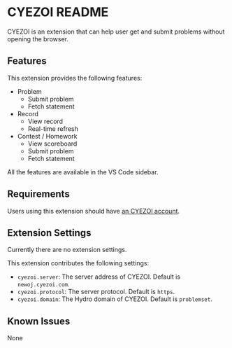# CYEZOI README

CYEZOI is an extension that can help user get and submit problems without opening the browser.

## Features

This extension provides the following features:

- Problem
  - Submit problem
  - Fetch statement
- Record
  - View record
  - Real-time refresh
- Contest / Homework
  - View scoreboard
  - Submit problem
  - Fetch statement

All the features are available in the VS Code sidebar.

## Requirements

Users using this extension should have [an CYEZOI account](https://newoj.cyezoi.com).

## Extension Settings

Currently there are no extension settings.

This extension contributes the following settings:

* `cyezoi.server`: The server address of CYEZOI. Default is `newoj.cyezoi.com`.
* `cyezoi.protocol`: The server protocol. Default is `https`.
* `cyezoi.domain`: The Hydro domain of CYEZOI. Default is `problemset`.

## Known Issues

None
